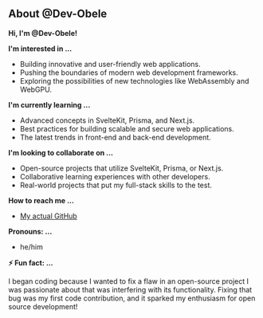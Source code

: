 ## About @Dev-Obele

**Hi, I'm @Dev-Obele!**

**I'm interested in ...**

* Building innovative and user-friendly web applications.
* Pushing the boundaries of modern web development frameworks.
* Exploring the possibilities of new technologies like WebAssembly and WebGPU.

**I'm currently learning ...**

* Advanced concepts in SvelteKit, Prisma, and Next.js.
* Best practices for building scalable and secure web applications.
* The latest trends in front-end and back-end development.

**I'm looking to collaborate on ...**

* Open-source projects that utilize SvelteKit, Prisma, or Next.js.
* Collaborative learning experiences with other developers.
* Real-world projects that put my full-stack skills to the test.

**How to reach me ...**

* [My actual GitHub](https://github.com/Michael-Obele)

**Pronouns: ...**

* he/him

**⚡ Fun fact: ...**

I began coding because I wanted to fix a flaw in an open-source project I was passionate about that was interfering with its functionality. Fixing that bug was my first code contribution, and it sparked my enthusiasm for open source development!
<!---
Dev-Obele/Dev-Obele is a ✨ special ✨ repository because its `README.md` (this file) appears on your GitHub profile.
You can click the Preview link to take a look at your changes.
--->

